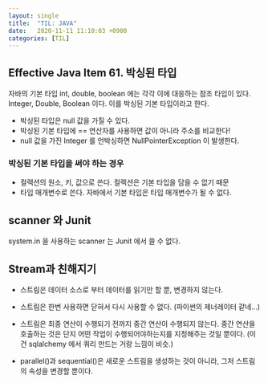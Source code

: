 ```yaml
---
layout: single
title:  "TIL: JAVA"
date:   2020-11-11 11:10:03 +0900
categories: [TIL]
--- 
```


## Effective Java Item 61. 박싱된 타입

자바의 기본 타입 int, double, boolean 에는 각각 이에 대응하는 참조 타입이 있다.
Integer, Double, Boolean 이다. 이를 박싱된 기본 타입이라고 한다.

* 박싱된 타입은 null 값을 가질 수 있다.
* 박싱된 기본 타입에 == 연산자를 사용하면 값이 아니라 주소를 비교한다!
* null 값을 가진 Integer 를 언박싱하면 NullPointerException 이 발생한다.

### 박싱된 기본 타입을 써야 하는 경우
* 컬렉션의 원소, 키, 값으로 쓴다. 컬렉션은 기본 타입을 담을 수 없기 때문
* 타입 매개변수로 쓴다. 자바에서 기본 타입은 타입 매개변수가 될 수 없다.


## scanner 와 Junit
system.in 을 사용하는 scanner 는 Junit 에서 쓸 수 없다.



## Stream과 친해지기

* 스트림은 데이터 소스로 부터 데이터를 읽기만 할 뿐, 변경하지 않는다.

* 스트림은 한번 사용하면 닫혀서 다시 사용할 수 없다.
(파이썬의 제너레이터 같네...)

* 스트림은 최종 연산이 수행되기 전까지 중간 연산이 수행되지 않는다. 
중간 연산을 호출하는 것은 단지 어떤 작업이 수행되어야하는지를 지정해주는 것일 뿐이다.
(이건 sqlalchemy 에서 쿼리 만드는 거랑 느낌이 비슷.)

* parallel()과 sequential()은 새로운 스트림을 생성하는 것이 아니라, 
그저 스트림의 속성을 변경할 뿐이다.








